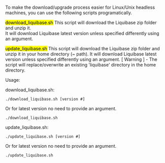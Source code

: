 To make the download/upgrade process easier for Linux/Unix headless machines, you can use the following scripts programatically.

<mark>download_liquibase.sh</mark>
This script will download the Liquibase zip folder and unzip it.  
It will download Liquibase latest version unless specified differently using an argument.

<mark>update_liquibase.sh</mark> 
This script will download the Liquibase zip folder and unzip it in your home directory (~ path).
It will download Liquibase latest version unless specified differently using an argument.
[ Warning ] - The script will replace/overwrite an existing 'liquibase' directory in the home directory. 

Usage:

download_liquibase.sh:
```console
./download_liquibase.sh [version #]
```
Or for latest version no need to provide an argument.
```console
./download_liquibase.sh
```

update_liquibase.sh:
```console
./update_liquibase.sh [version #]
```
Or for latest version no need to provide an argument.
```console
./update_liquibase.sh
```
